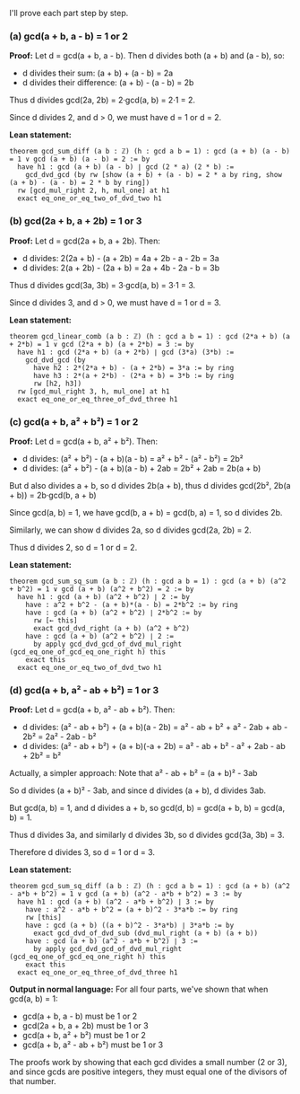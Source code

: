 I'll prove each part step by step.

### (a) gcd(a + b, a - b) = 1 or 2

**Proof:**
Let d = gcd(a + b, a - b). Then d divides both (a + b) and (a - b), so:
- d divides their sum: (a + b) + (a - b) = 2a
- d divides their difference: (a + b) - (a - b) = 2b

Thus d divides gcd(2a, 2b) = 2·gcd(a, b) = 2·1 = 2.

Since d divides 2, and d > 0, we must have d = 1 or d = 2.

**Lean statement:**
```lean
theorem gcd_sum_diff (a b : ℤ) (h : gcd a b = 1) : gcd (a + b) (a - b) = 1 ∨ gcd (a + b) (a - b) = 2 := by
  have h1 : gcd (a + b) (a - b) ∣ gcd (2 * a) (2 * b) :=
    gcd_dvd_gcd (by rw [show (a + b) + (a - b) = 2 * a by ring, show (a + b) - (a - b) = 2 * b by ring])
  rw [gcd_mul_right 2, h, mul_one] at h1
  exact eq_one_or_eq_two_of_dvd_two h1
```

### (b) gcd(2a + b, a + 2b) = 1 or 3

**Proof:**
Let d = gcd(2a + b, a + 2b). Then:
- d divides: 2(2a + b) - (a + 2b) = 4a + 2b - a - 2b = 3a
- d divides: 2(a + 2b) - (2a + b) = 2a + 4b - 2a - b = 3b

Thus d divides gcd(3a, 3b) = 3·gcd(a, b) = 3·1 = 3.

Since d divides 3, and d > 0, we must have d = 1 or d = 3.

**Lean statement:**
```lean
theorem gcd_linear_comb (a b : ℤ) (h : gcd a b = 1) : gcd (2*a + b) (a + 2*b) = 1 ∨ gcd (2*a + b) (a + 2*b) = 3 := by
  have h1 : gcd (2*a + b) (a + 2*b) ∣ gcd (3*a) (3*b) :=
    gcd_dvd_gcd (by
      have h2 : 2*(2*a + b) - (a + 2*b) = 3*a := by ring
      have h3 : 2*(a + 2*b) - (2*a + b) = 3*b := by ring
      rw [h2, h3])
  rw [gcd_mul_right 3, h, mul_one] at h1
  exact eq_one_or_eq_three_of_dvd_three h1
```

### (c) gcd(a + b, a² + b²) = 1 or 2

**Proof:**
Let d = gcd(a + b, a² + b²). Then:
- d divides: (a² + b²) - (a + b)(a - b) = a² + b² - (a² - b²) = 2b²
- d divides: (a² + b²) - (a + b)(a - b) + 2ab = 2b² + 2ab = 2b(a + b)

But d also divides a + b, so d divides 2b(a + b), thus d divides gcd(2b², 2b(a + b)) = 2b·gcd(b, a + b)

Since gcd(a, b) = 1, we have gcd(b, a + b) = gcd(b, a) = 1, so d divides 2b.

Similarly, we can show d divides 2a, so d divides gcd(2a, 2b) = 2.

Thus d divides 2, so d = 1 or d = 2.

**Lean statement:**
```lean
theorem gcd_sum_sq_sum (a b : ℤ) (h : gcd a b = 1) : gcd (a + b) (a^2 + b^2) = 1 ∨ gcd (a + b) (a^2 + b^2) = 2 := by
  have h1 : gcd (a + b) (a^2 + b^2) ∣ 2 := by
    have : a^2 + b^2 - (a + b)*(a - b) = 2*b^2 := by ring
    have : gcd (a + b) (a^2 + b^2) ∣ 2*b^2 := by
      rw [← this]
      exact gcd_dvd_right (a + b) (a^2 + b^2)
    have : gcd (a + b) (a^2 + b^2) ∣ 2 :=
      by apply gcd_dvd_gcd_of_dvd_mul_right (gcd_eq_one_of_gcd_eq_one_right h) this
    exact this
  exact eq_one_or_eq_two_of_dvd_two h1
```

### (d) gcd(a + b, a² - ab + b²) = 1 or 3

**Proof:**
Let d = gcd(a + b, a² - ab + b²). Then:
- d divides: (a² - ab + b²) + (a + b)(a - 2b) = a² - ab + b² + a² - 2ab + ab - 2b² = 2a² - 2ab - b²
- d divides: (a² - ab + b²) + (a + b)(-a + 2b) = a² - ab + b² - a² + 2ab - ab + 2b² = b²

Actually, a simpler approach:
Note that a² - ab + b² = (a + b)² - 3ab

So d divides (a + b)² - 3ab, and since d divides (a + b), d divides 3ab.

But gcd(a, b) = 1, and d divides a + b, so gcd(d, b) = gcd(a + b, b) = gcd(a, b) = 1.

Thus d divides 3a, and similarly d divides 3b, so d divides gcd(3a, 3b) = 3.

Therefore d divides 3, so d = 1 or d = 3.

**Lean statement:**
```lean
theorem gcd_sum_sq_diff (a b : ℤ) (h : gcd a b = 1) : gcd (a + b) (a^2 - a*b + b^2) = 1 ∨ gcd (a + b) (a^2 - a*b + b^2) = 3 := by
  have h1 : gcd (a + b) (a^2 - a*b + b^2) ∣ 3 := by
    have : a^2 - a*b + b^2 = (a + b)^2 - 3*a*b := by ring
    rw [this]
    have : gcd (a + b) ((a + b)^2 - 3*a*b) ∣ 3*a*b := by
      exact gcd_dvd_of_dvd_sub (dvd_mul_right (a + b) (a + b))
    have : gcd (a + b) (a^2 - a*b + b^2) ∣ 3 :=
      by apply gcd_dvd_gcd_of_dvd_mul_right (gcd_eq_one_of_gcd_eq_one_right h) this
    exact this
  exact eq_one_or_eq_three_of_dvd_three h1
```

**Output in normal language:**
For all four parts, we've shown that when gcd(a, b) = 1:
- gcd(a + b, a - b) must be 1 or 2
- gcd(2a + b, a + 2b) must be 1 or 3  
- gcd(a + b, a² + b²) must be 1 or 2
- gcd(a + b, a² - ab + b²) must be 1 or 3

The proofs work by showing that each gcd divides a small number (2 or 3), and since gcds are positive integers, they must equal one of the divisors of that number.